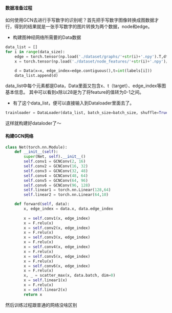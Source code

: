 #### 数据准备过程
如何使用GCN去进行手写数字的识别呢？首先把手写数字图像转换成图数据才行，得到的结果就是一张手写数字的图片转换为两个数据，node和edge。
+ 构建图神经网络所需要的Data数据
```python
data_list = []
for i in range(data_size):
    edge = torch.tensor(np.load('./dataset/graphs/'+str(i)+'.npy').T,dtype=torch.long)
    x = torch.tensor(np.load('./dataset/node_features/'+str(i)+'.npy')/28,dtype=torch.float) 

    d = Data(x=x, edge_index=edge.contiguous(),t=int(labels[i]))
    data_list.append(d)
```
data_list中每个元素都是Data，Data里面又包含x、t（target）、edge_index等图基本信息。 其中可以看到x除以28是为了将feature的值转为0-1之间。

+ 有了这个data_list，便可以直接输入到Dataloader里面去了。

```python
trainloader = DataLoader(data_list, batch_size=batch_size, shuffle=True)
```
这样就构建好dataloder了～

#### 构建GCN网络
```python
class Net(torch.nn.Module):
    def __init__(self):
        super(Net, self).__init__()
        self.conv1 = GCNConv(2, 16)
        self.conv2 = GCNConv(16, 32)
        self.conv3 = GCNConv(32, 48)
        self.conv4 = GCNConv(48, 64)
        self.conv5 = GCNConv(64, 96)
        self.conv6 = GCNConv(96, 128)
        self.linear1 = torch.nn.Linear(128,64)
        self.linear2 = torch.nn.Linear(64,10)

    def forward(self, data):
        x, edge_index = data.x, data.edge_index
    
        x = self.conv1(x, edge_index)
        x = F.relu(x)
        x = self.conv2(x, edge_index)
        x = F.relu(x)
        x = self.conv3(x, edge_index)
        x = F.relu(x)
        x = self.conv4(x, edge_index)
        x = F.relu(x)
        x = self.conv5(x, edge_index)
        x = F.relu(x)
        x = self.conv6(x, edge_index)
        x = F.relu(x)
        x, _ = scatter_max(x, data.batch, dim=0)
        x = self.linear1(x)
        x = F.relu(x)
        x = self.linear2(x)
        return x
```
然后训练过程跟普通的网络没啥区别